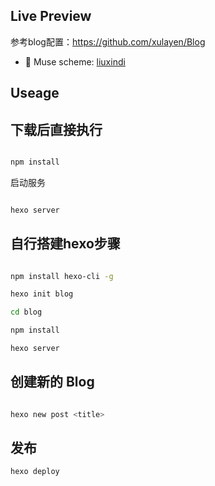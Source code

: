 
## Live Preview

参考blog配置：https://github.com/xulayen/Blog

* :heart_decoration: Muse scheme: [liuxindi](https://elson8080.github.io/) 

## Useage


## 下载后直接执行

``` bash

npm install

```

启动服务

``` bash

hexo server

```
## 自行搭建hexo步骤

``` bash

npm install hexo-cli -g

hexo init blog

cd blog

npm install

hexo server

```


## 创建新的 Blog

```bash

hexo new post <title>

```

## 发布

``` bash
hexo deploy
```



